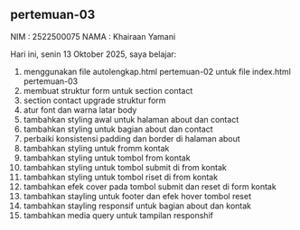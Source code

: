 ﻿## pertemuan-03
NIM : 2522500075
NAMA : Khairaan Yamani

Hari ini, senin 13 Oktober 2025, saya belajar:
<ol>
  <li>menggunakan file autolengkap.html pertemuan-02 untuk file index.html pertemuan-03</li>
  <li>membuat struktur form untuk section contact</li>
  <li>section contact upgrade struktur form</li>
  <li>atur font dan warna latar body</li>
  <li>tambahkan styling awal untuk halaman about dan contact</li>
  <li>tambahkan styling untuk bagian about dan contact</li>
  <li>perbaiki konsistensi padding dan border di halaman about</li>
  <li>tambahkan styling untuk fromm kontak</li>
  <li>tambahkan styling untuk tombol from kontak</li>
  <li>tambahkan styling untuk tombol submit di from kontak</li>
  <li>tambahkan styling untuk tombol riset di from kontak</li>
  <li>tambahkan efek cover pada tombol submit dan reset di form kontak</li>
  <li>tambahkan stayling untuk footer dan efek hover tombol reset</li>
  <li>tambahkan stayling responsif untuk bagian about dan kontak</li>
  <li>tambahkan media query untuk tampilan responshif</li>




  



<ol>